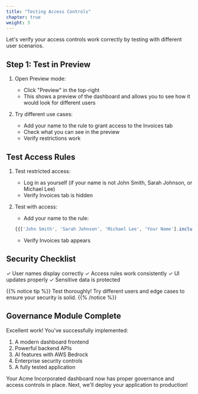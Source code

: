 ```yaml
---
title: "Testing Access Controls"
chapter: true
weight: 3
---
```


Let's verify your access controls work correctly by testing with different user scenarios.

## Step 1: Test in Preview

1. Open Preview mode:

    - Click "Preview" in the top-right
    - This shows a preview of the dashboard and allows you to see how it would look for different users

2. Try different use cases:

    - Add your name to the rule to grant access to the Invoices tab
    - Check what you can see in the preview
    - Verify restrictions work


## Test Access Rules

1. Test restricted access:

    - Log in as yourself (if your name is not John Smith, Sarah Johnson, or Michael Lee)
    - Verify Invoices tab is hidden

2. Test with access:

    - Add your name to the rule:

   ```javascript
   {{['John Smith', 'Sarah Johnson', 'Michael Lee', 'Your Name'].includes(Global.user.name)}}
   ```

    - Verify Invoices tab appears


## Security Checklist

✓ User names display correctly
✓ Access rules work consistently
✓ UI updates properly
✓ Sensitive data is protected

{{% notice tip %}}
Test thoroughly! Try different users and edge cases to ensure your security is solid.
{{% /notice %}}

## Governance Module Complete

Excellent work! You've successfully implemented:

1. A modern dashboard frontend
2. Powerful backend APIs
3. AI features with AWS Bedrock
4. Enterprise security controls
5. A fully tested application

Your Acme Incorporated dashboard now has proper governance and access controls in place. Next, we'll deploy your application to production!
